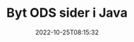 ---
############################# Static ############################
layout: "auto-gen-merger"
date: 2022-10-25T08:15:32
draft: false
otherformats: odt one otp ott pdf pps ppsx ppt pptx rtf tex vdx vsdm vsdx vssm vssx

############################# Head ############################
head_title: "Byt og byt ODS sider i Java"
head_description: "Byt og udveksle positioner på to sider i en ODS-fil i Java ved hjælp af documents merger API."

############################# Header ############################
title: "Byt ODS sider i Java"
description: "Byt ODS sider med et par linjer med Java-kode."
bg_image: "https://cms.admin.containerize.com/templates/aspose/App_Themes/V3/images/bg/header1.png"
bg_overlay: false
button:
    enable: true
    icon: "fas fa-arrow-down"
    label: "Download gratis prøveversion"
    link: "https://downloads.groupdocs.com/merger/java"

############################# SubMenu ############################
submenu:
    enable: true

    left:
        img_alt: "GroupDocs.Merger for Java"
        image: "https://cms.admin.containerize.com/templates/groupdocs/images/product-logos/90x90-noborder/groupdocs-merger-java.png"
        product: "GroupDocs.Merger"
        platform: "Java"

    middle:
        button:

            # button loop
            - link: "https://apireference.groupdocs.com/merger/java"
              text: "API-reference"

            # button loop
            - link: "https://github.com/groupdocs-merger"
              text: "Kode eksempler"

            # button loop
            - link: "https://products.groupdocs.app/merger/family"
              text: "Live demoer"

            # button loop
            - link: "https://purchase.groupdocs.com/pricing/merger/java"
              text: "Prissætning"

    right:
        link_download: "https://downloads.groupdocs.com/merger"
        link_learn: "https://docs.groupdocs.com/merger/java"
        link_buy: "https://purchase.groupdocs.com"

############################# About ############################
about:
    enable: true
    title: "Om GroupDocs.Merger for Java API"
    content: |
        [GroupDocs.Merger for Java](/da/merger/java/) tilbyder en enkel løsning til sikkert at flette og opdele mellem en lang række dokumentformater, herunder PDF, Microsoft Office (Word, Excel, PowerPoint , OneNote), OpenDocument, HTML, billeder og mange andre i Java-applikationer. Ved blot at tilføje et par linjer af koden kan du udføre adskillige dokumenthandlinger, såsom flyt, fjern, roter, swap, udtræk eller ændring af retningen af ​​sider i dokumenterne. Documents Merging API understøtter også forhåndsvisning af dokumentsider som et billede for at analysere dokumentstrukturen, formateringen og indholdet på siden.
        
        GroupDocs.Merger API er det rigtige valg til virksomhedsløsninger, som har brug for filsidebyttefunktioner. Disse API'er er godt understøttet på alle større operativsystemer og platforme, inklusive J2SE 7.0 (1.7), J2SE 8.0 (1.8), Java 10.

############################# Steps ############################
steps:
    enable: true
    title_left: "Byt ODS filsider i Java"
    content_left: |
        [GroupDocs.Merger for Java](/da/merger/java/) gør det nemt for Java-udviklere at bytte sider i en ODS-fil ved at implementere nogle få nemme trin .
        
        * Initialiser **SwapOptions** for at angive sidetal, der skal udveksles.
        * Opret ny forekomst af **Merger** og videregiv kildedokumentstien som en konstruktørparameter.
        * Ring til **swapPages** og send **SwapOptions**-objektet.
        * Kald **Save** og angiv filstien for at gemme det resulterende dokument.

    title_right: "Systemkrav"
    content_right: |
        GroupDocs.Merger for Java API'er understøttes på alle større platforme og operativsystemer. Før du udfører koden nedenfor, skal du sørge for, at du har følgende forudsætninger installeret på dit system.

        * Operativsystemer: Microsoft Windows, Linux, MacOS
        * Udviklingsmiljøer: NetBeans, IntelliJ IDEA, Eclipse
        * Rammer: J2SE 7.0 (1.7), J2SE 8.0 (1.8), Java 10
        * Download den seneste version af GroupDocs.Merger for Java fra [Maven](https://repository.groupdocs.com/webapp/#/artifacts/browse/tree/General/repo/com/groupdocs/groupdocs-merger)
         
    code: |
     {{% merger/additional-styles %}}
     {{< merger/code-merger title="Sådan bytter du ODS filsider ved hjælp af Java eksempelkode">}}

        ```java    
        // Skift ODS filsider ved hjælp af GroupDocs.Merger API
        int pageNumber1 = 6;
        int pageNumber2 = 1;

        // Initialiser SwapOptions-klassen for at angive sidetal, der skal byttes
        SwapOptions swapOptions = new SwapOptions(pageNumber2, pageNumber1);

        // Instantiér fusion med input ODS dokument
        Merger merger = new Merger("input.ods");

        // Kald SwapPages-metoden og send SwapOptions-objektet til det
        merger.swapPages(swapOptions);
    
        // Kald Gem metode og send den ønskede filsti for at gemme outputdokumentet
        merger.save("output.ods");
        ```
     {{< /merger/code-merger >}}

############################# Demos ############################
demos:
    enable: true
    title: "Livedemoer - Byt ODS filsider online"
    content: |
       Skift ODS filsider lige nu ved at besøge webstedet [GroupDocs.Merger Live Demos](https://products.groupdocs.app/splitter/swap-pages/ods).
       Live-demoen har følgende fordele.
        
############################# About Formats ############################
about_formats:
    enable: true

############################# More Formats ############################
more_formats:
    enable: true
    title: "Byt sider med andre filformater"
    content: |
        Java dokumenterer merger & split API til filformater og billeder. Skift nogle af de populære filformater som angivet nedenfor.

############################# Back to top ###############################
back_to_top:
    enable: true
---